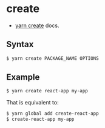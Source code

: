 # create

- [yarn create](https://classic.yarnpkg.com/en/docs/cli/create/) docs.


## Syntax

```sh
$ yarn create PACKAGE_NAME OPTIONS
```


## Example

```sh
$ yarn create react-app my-app
```

That is equivalent to:

```sh
$ yarn global add create-react-app
$ create-react-app my-app
```
